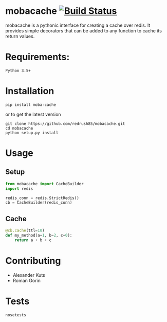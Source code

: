 # mobacache [![Build Status](https://travis-ci.org/redrush85/mobacache.svg?branch=master)](https://travis-ci.org/redrush85/mobacache)
mobacache is a pythonic interface for creating a cache over redis. It provides simple decorators that can be added to any function to cache its return values.

# Requirements:
`Python 3.5+`


# Installation
`pip install moba-cache`

or to get the latest version

    git clone https://github.com/redrush85/mobacache.git
    cd mobacache
    python setup.py install


# Usage

## Setup
```python
from mobacache import CacheBuilder
import redis

redis_conn = redis.StrictRedis()
cb = CacheBuilder(redis_conn)

```

## Cache

```python
@cb.cache(ttl=10)
def my_method(a=1, b=2, c=0):
    return a + b + c
```


# Contributing
- Alexander Kuts
- Roman Gorin

# Tests
`nosetests`
